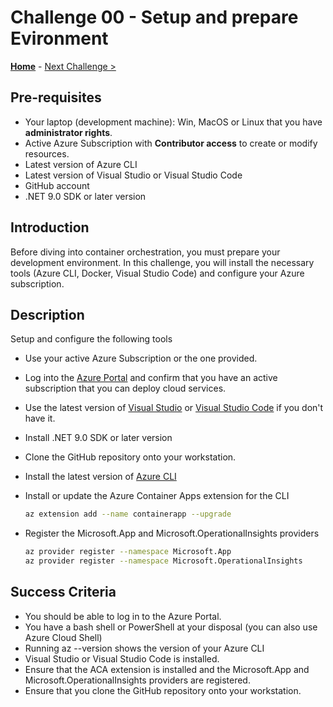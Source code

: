 # Challenge 00 - Setup and prepare Evironment

**[Home](../README.md)** - [Next Challenge >](./Challenge-01.md)

## Pre-requisites

- Your laptop (development machine): Win, MacOS or Linux that you have **administrator rights**.
- Active Azure Subscription with **Contributor access** to create or modify resources.
- Latest version of Azure CLI
- Latest version of Visual Studio or Visual Studio Code
- GitHub account
- .NET 9.0 SDK or later version

## Introduction

Before diving into container orchestration, you must prepare your development environment. In this challenge, you will install the necessary tools (Azure CLI, Docker, Visual Studio Code) and configure your Azure subscription.

## Description

Setup and configure the following tools

- Use your active Azure Subscription or the one provided.
- Log into the [Azure Portal](https://portal.azure.com) and confirm that you have an active subscription that you can deploy cloud services.
- Use the latest version of [Visual Studio](https://visualstudio.microsoft.com) or [Visual Studio Code](https://code.visualstudio.com) if you don't have it.
- Install .NET 9.0 SDK or later version
- Clone the GitHub repository onto your workstation.
- Install the latest version of [Azure CLI](https://learn.microsoft.com/en-us/cli/azure/install-azure-cli)
- Install or update the Azure Container Apps extension for the CLI

    ```bash
    az extension add --name containerapp --upgrade
    ```

- Register the Microsoft.App and Microsoft.OperationalInsights providers

    ```bash
    az provider register --namespace Microsoft.App
    az provider register --namespace Microsoft.OperationalInsights
    ```

## Success Criteria

- You should be able to log in to the Azure Portal.
- You have a bash shell or PowerShell at your disposal (you can also use Azure Cloud Shell)
- Running az --version shows the version of your Azure CLI
- Visual Studio or Visual Studio Code is installed.
- Ensure that the ACA extension is installed and the Microsoft.App and Microsoft.OperationalInsights providers are registered.
- Ensure that you clone the GitHub repository onto your workstation.
